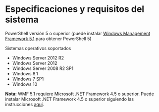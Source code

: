 # Especificaciones y requisitos del sistema

PowerShell versión 5 o superior (puede instalar [Windows Management Framework 5.1](https://www.microsoft.com/en-us/download/details.aspx?id=54616) para obtener PowerShell 5)

Sistemas operativos soportados

* Windows Server 2012 R2
* Windows Server 2012
* Windows Server 2008 R2 SP1
* Windows 8.1
* Windows 7 SP1
* Windows 10

**Nota:**
WMF 5.1 requiere Microsoft .NET Framework 4.5 o superior. Puede instalar Microsoft .NET Framework 4.5 o superior siguiendo las instrucciones [aquí](https://docs.microsoft.com/en-us/dotnet/framework/install/guide-for-developers).
